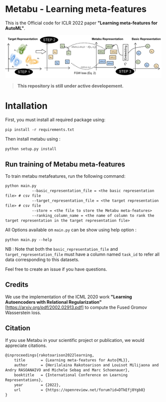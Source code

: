 # Metabu - Learning meta-features
This is the Official code for ICLR 2022 paper **"Learning meta-features for AutoML"**.


![alt text](illustration_metabu.png "Title")



> **This repository is still under active developement.**


# Intallation
First, you must install all required package using: 

`pip install -r requirements.txt`

Then install metabu using :

`python setup.py install`

## Run training of Metabu meta-features

To train metabu metafeatures, run the following command:

```
python main.py 
            --basic_representation_file = <the basic representation file> # csv file
            --target_representation_file = <the target representation file> # csv file
            --store = <the file to store the Metabu meta-features> 
            --ranking_column_name = <the name of column to rank the target representation in the target representation file>
```

All Options available on `main.py` can be show using help option :

`python main.py --help `


NB :
Note that both the `basic_representation_file` and `target_representation_file` must have a column named `task_id` to refer all data corresponding to this datasets.

Feel free to create an issue if you have questions.

## Credits

We use the implementation of the ICML 2020 work **"Learning Autoencoders with Relational Regularization"** [https://arxiv.org/pdf/2002.02913.pdf] 
to compute the Fused Gromov Wasserstein loss.

## Citation
If you use Metabu in your scientific project or publication, we would appreciate citations.


``` 
@inproceedings{rakotoarison2022learning,
    title       = {Learning meta-features for Auto{ML}},
    author      = {Herilalaina Rakotoarison and Louisot Milijaona and Andry RASOANAIVO and Michele Sebag and Marc Schoenauer},
    booktitle   = {International Conference on Learning Representations},
    year        = {2022},
    url         = {https://openreview.net/forum?id=DTkEfj0Ygb8}
}
```
